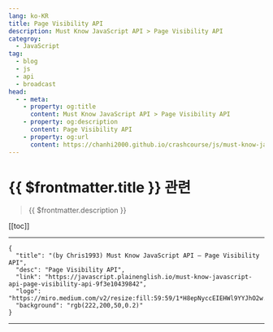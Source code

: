 ```yaml
---
lang: ko-KR
title: Page Visibility API
description: Must Know JavaScript API > Page Visibility API
categroy:
  - JavaScript
tag: 
  - blog
  - js
  - api
  - broadcast
head:
  - - meta:
    - property: og:title
      content: Must Know JavaScript API > Page Visibility API
    - property: og:description
      content: Page Visibility API
    - property: og:url
      content: https://chanhi2000.github.io/crashcourse/js/must-know-javascript-api/page-visibility.html
---
```


# {{ $frontmatter.title }} 관련

> {{ $frontmatter.description }}

[[toc]]

---

```component VPCard
{
  "title": "(by Chris1993) Must Know JavaScript API — Page Visibility API",
  "desc": "Page Visibility API",
  "link": "https://javascript.plainenglish.io/must-know-javascript-api-page-visibility-api-9f3e10439842",
  "logo": "https://miro.medium.com/v2/resize:fill:59:59/1*H8epNyccEIEHWl9YYJhO2w.png",
  "background": "rgb(222,200,50,0.2)"
}
```

---

<TagLinks />